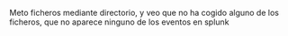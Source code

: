Meto ficheros mediante directorio, y veo que no ha cogido alguno de los ficheros, que no aparece ninguno de los eventos en splunk

